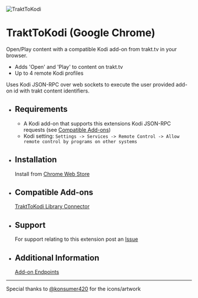 ![TraktToKodi](https://raw.githubusercontent.com/anxdpanic/TraktToKodi-Extension/chrome/images/icon_128.png)
# TraktToKodi (Google Chrome)

Open/Play content with a compatible Kodi add-on from trakt.tv in your browser.

- Adds 'Open' and 'Play' to content on trakt.tv
- Up to 4 remote Kodi profiles

Uses Kodi JSON-RPC over web sockets to execute the user provided add-on id with trakt content identifiers.


- Requirements
    -
    
    - A Kodi add-on that supports this extensions Kodi JSON-RPC requests \(see [Compatible Add-ons](#compatible-add-ons)\)
    - Kodi setting: `Settings -> Services -> Remote Control -> Allow remote control by programs on other systems`

- Installation
    -

    Install from [Chrome Web Store](https://chrome.google.com/webstore/detail/trakttokodi/jongfgkokmlpdekeljpegeldjofbageo)

- Compatible Add-ons
	-

	[TraktToKodi Library Connector](https://github.com/anxdpanic/script.trakttokodi.libconn#trakttokodi-library-connector)

- Support
    -

    For support relating to this extension post an [Issue](https://github.com/anxdpanic/TraktToKodi-Extension/issues)

- Additional Information
    -

    [Add-on Endpoints](https://github.com/anxdpanic/TraktToKodi-Extension/wiki/Addon-Endpoints)

---

Special thanks to [@konsumer420](https://twitter.com/konsumer420) for the icons/artwork

